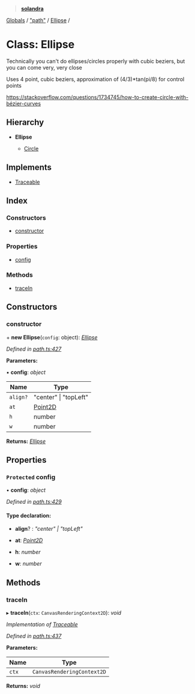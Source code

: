 > **[solandra](../README.md)**

[Globals](../README.md) / ["path"](../modules/_path_.md) / [Ellipse](_path_.ellipse.md) /

# Class: Ellipse

Technically you can't do ellipses/circles properly with cubic beziers, but you can come very, very close

Uses 4 point, cubic beziers, approximation of (4/3)*tan(pi/8) for control points

https://stackoverflow.com/questions/1734745/how-to-create-circle-with-bézier-curves

## Hierarchy

* **Ellipse**

  * [Circle](_path_.circle.md)

## Implements

* [Traceable](../interfaces/_path_.traceable.md)

## Index

### Constructors

* [constructor](_path_.ellipse.md#constructor)

### Properties

* [config](_path_.ellipse.md#protected-config)

### Methods

* [traceIn](_path_.ellipse.md#tracein)

## Constructors

###  constructor

\+ **new Ellipse**(`config`: object): *[Ellipse](_path_.ellipse.md)*

*Defined in [path.ts:427](https://github.com/jamesporter/solandra/blob/57eddd7/src/lib/path.ts#L427)*

**Parameters:**

▪ **config**: *object*

Name | Type |
------ | ------ |
`align?` | "center" \| "topLeft" |
`at` | [Point2D](../modules/_types_play_.md#point2d) |
`h` | number |
`w` | number |

**Returns:** *[Ellipse](_path_.ellipse.md)*

## Properties

### `Protected` config

• **config**: *object*

*Defined in [path.ts:429](https://github.com/jamesporter/solandra/blob/57eddd7/src/lib/path.ts#L429)*

#### Type declaration:

* **align**? : *"center" | "topLeft"*

* **at**: *[Point2D](../modules/_types_play_.md#point2d)*

* **h**: *number*

* **w**: *number*

## Methods

###  traceIn

▸ **traceIn**(`ctx`: `CanvasRenderingContext2D`): *void*

*Implementation of [Traceable](../interfaces/_path_.traceable.md)*

*Defined in [path.ts:437](https://github.com/jamesporter/solandra/blob/57eddd7/src/lib/path.ts#L437)*

**Parameters:**

Name | Type |
------ | ------ |
`ctx` | `CanvasRenderingContext2D` |

**Returns:** *void*